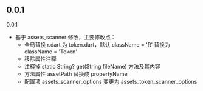 ## 0.0.1

0.0.1
* 基于 assets_scanner 修改，主要修改点：
  * 全局替换 r.dart 为 token.dart，默认 className = 'R' 替换为 className = 'Token'
  * 移除属性注释
  * 注释掉 static String? get(String fileName) 方法及其内容
  * 方法属性 assetPath 替换成 propertyName
  * 配置项 assets_scanner_options 变更为 assets_token_scanner_options